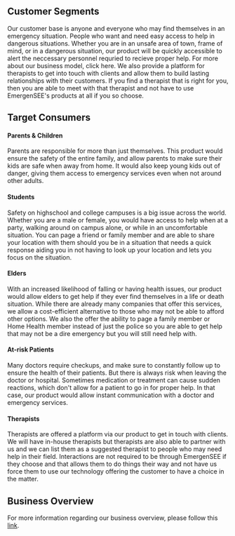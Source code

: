 ## Customer Segments

Our customer base is anyone and everyone who may find themselves in an emergency situation. People who want and need easy access to help in dangerous situations. Whether you are in an unsafe area of town, frame of mind, or in a dangerous situation, our product will be quickly accessible to alert the neccessary personnel requried to recieve proper help. For more about our business model, click here. We also provide a platform for therapists to get into touch with clients and allow them to build lasting relationships with their customers. If you find a therapist that is right for you, then you are able to meet with that therapist and not have to use EmergenSEE's products at all if you so choose.

## Target Consumers

#### Parents & Children
Parents are responsible for more than just themselves. This product would ensure the safety of the entire family, and allow parents to make sure their kids are safe when away from home. It would also keep young kids out of danger, giving them access to emergency services even when not around other adults.

#### Students
Safety on highschool and college campuses is a big issue across the world. Whether you are a male or female, you would have access to help when at a party, walking around on campus alone, or while in an uncomfortable situation. You can page a friend or family member and are able to share your location with them should you be in a situation that needs a quick response aiding you in not having to look up your location and lets you focus on the situation.

#### Elders
With an increased likelihood of falling or having health issues, our product would allow elders to get help if they ever find themselves in a life or death situation. While there are already many companies that offer this services, we allow a cost-efficient alternative to those who may not be able to afford other options. We also the offer the ability to page a family member or Home Health member instead of just the police so you are able to get help that may not be a dire emergency but you will still need help with.

#### At-risk Patients
Many doctors require checkups, and make sure to constantly follow up to ensure the health of their patients. But there is always risk when leaving the doctor or hospital. Sometimes medication or treatment can cause sudden reactions, which don't allow for a patient to go in for proper help. In that case, our product would allow instant communication with a doctor and emergency services.

#### Therapists
Therapists are offered a platform via our product to get in touch with clients. We will have in-house therapists but therapists are also able to partner with us and we can list them as a suggested therapist to people who may need help in their field. Interactions are not required to be through EmergenSEE if they choose and that allows them to do things their way and not have us force them to use our technology offering the customer to have a choice in the matter.

## Business Overview

For more information regarding our business overview, please follow this [link](https://github.com/Emergen-SEE/Emergen-SEE-Situations/blob/master/Business%20Overview.md).
